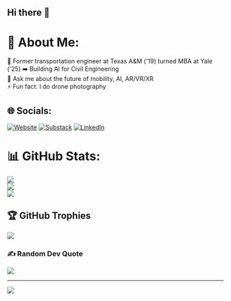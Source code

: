 ## Hi there 👋

# 💫 About Me:
🔭 Former transportation engineer at Texas A&M ('19) turned MBA at Yale ('25) ➡️ Building AI for Civil Engineering
<br>💬 Ask me about the future of mobility, AI, AR/VR/XR
<br>⚡ Fun fact: I do drone photography

## 🌐 Socials:
[![Website](https://img.shields.io/badge/Website-3776AB?style=for-the-badge&logo=firefox&logoColor=white)](https://ash-duong.com)
[![Substack](https://img.shields.io/badge/Substack-%23FF6719.svg?style=for-the-badge&logo=substack&logoColor=white)](https://substack.com/@fraxinus1098/posts)
[![LinkedIn](https://img.shields.io/badge/LinkedIn-%230077B5.svg?logo=linkedin&logoColor=white)](https://linkedin.com/in/ash-duong) 

# 📊 GitHub Stats:
![](https://github-readme-stats.vercel.app/api?username=fraxinus1098&theme=dark&hide_border=false&include_all_commits=true&count_private=true)<br/>
![](https://github-readme-streak-stats.herokuapp.com/?user=fraxinus1098&theme=dark&hide_border=false)<br/>
![](https://github-readme-stats.vercel.app/api/top-langs/?username=fraxinus1098&theme=dark&hide_border=false&include_all_commits=true&count_private=true&layout=compact)

## 🏆 GitHub Trophies
![](https://github-profile-trophy.vercel.app/?username=fraxinus1098&theme=tokyonight&no-frame=false&no-bg=false&margin-w=4)

### ✍️ Random Dev Quote
![](https://quotes-github-readme.vercel.app/api?type=horizontal&theme=tokyonight)

---
[![](https://visitcount.itsvg.in/api?id=fraxinus1098&icon=10&color=0)](https://visitcount.itsvg.in)

<!-- Proudly created with GPRM ( https://gprm.itsvg.in ) -->
